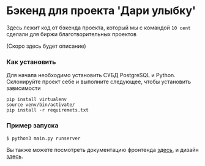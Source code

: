 # Бэкенд для проекта 'Дари улыбку'

Здесь лежит код от бэкенда проекта, который мы с командой `10 cent` сделали для биржи благотворительных проектов

(Скоро здесь будет описание)

### Как установить

Для начала необходимо установить СУБД PostgreSQL и Python. Склонируйте проект себе и выполните следующее, чтобы установить зависимости
```
pip install virtualenv
source venv/bin/activate/
pip install -r requiremets.txt
```

### Пример запуска

``
$ python3 main.py runserver
``

Вы также можете посмотреть документацию фронтенда [здесь](https://github.com/SiranWeb/charity-boost ), и дизайн [здесь](https://www.figma.com/file/NippVEZprElGQQQxa3CeQi/Charity-boost?node-id=0%3A1).
